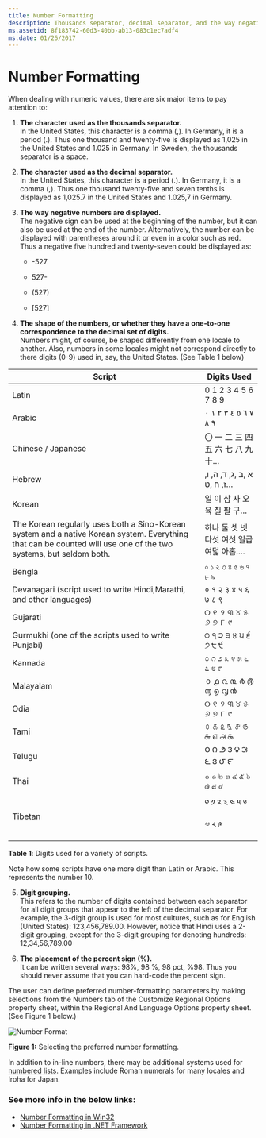 ```yaml
---
title: Number Formatting
description: Thousands separator, decimal separator, and the way negative numbers are displayed can vary in different countries/regions.
ms.assetid: 8f183742-60d3-40bb-ab13-083c1ec7adf4
ms.date: 01/26/2017
---
```

# Number Formatting

When dealing with numeric values, there are six major items to pay attention to:

1.  **The character used as the thousands separator.**  
    In the United States, this character is a comma (,). In Germany, it is a period (.). Thus one thousand and twenty-five is displayed as 1,025 in the United States and 1.025 in Germany. In Sweden, the thousands separator is a space.

2.  **The character used as the decimal separator.**  
    In the United States, this character is a period (.). In Germany, it is a comma (,). Thus one thousand twenty-five and seven tenths is displayed as 1,025.7 in the United States and 1.025,7 in Germany.

3.  **The way negative numbers are displayed.**  
    The negative sign can be used at the beginning of the number, but it can also be used at the end of the number. Alternatively, the number can be displayed with parentheses around it or even in a color such as red. Thus a negative five hundred and twenty-seven could be displayed as:  

    -   -527

    -   527-

    -   (527)

    -   [527]

4.  **The shape of the numbers, or whether they have a one-to-one correspondence to the decimal set of digits.**  
    Numbers might, of course, be shaped differently from one locale to another. Also, numbers in some locales might not correspond directly to there digits (0-9) used in, say, the United States. (See Table 1 below)

| **Script**                        | **Digits Used**                   |
|-----------------------------------|-----------------------------------|
| Latin                             | 0 1 2 3 4 5 6 7 8 9               |
| Arabic                            |<span lang="ar">٠‎ ١‎ ٢‎ ٣‎ ٤‎ ٥‎ ٦‎ ٧‎ ٨‎ ٩</span>|
| Chinese / Japanese                | <span lang="ja">〇 一 二 三 四 五 六 七 八 九 十…</span>|
| Hebrew                            |<span lang="he"> א ,ב ,ג, ד, ה, ו, ז, ח ,ט…</span>|
| Korean                            | <span lang="ko">일 이 삼 사 오 육 칠 팔 구…</span>|
| The Korean regularly uses both a Sino-Korean system and a native Korean system. Everything that can be counted will use one of the two systems, but seldom both. | <span lang="ko">하나 둘 셋 넷 다섯 여섯 일곱 여덟 아홉…</span>.|
| Bengla                            | <span lang="bn">০ ১ ২ ৩ ৪ ৫ ৬ ৭ ৮ ৯</span>|
| Devanagari (script used to write Hindi,Marathi, and other languages)| <span lang="hi">० १ २ ३ ४ ५ ६ ७ ८ ९</span>|
| Gujarati                          | <span lang="gu">୦ ୧ ୨ ୩ ୪ ୫ ୬ ୭ ୮ ୯</span>               |
| Gurmukhi (one of the scripts used to write Punjabi) | <span lang="pa">੦ ੧ ੨ ੩ ੪ ੫ ੬ ੭ ੮ ੯ </span>|
| Kannada                           |<span lang="kn">೦ ೧ ೨ ೩ ೪ ೫ ೬ ೭ ೮ ೯</span>|
| Malayalam                         | <span lang="ml">൦ ൧ ൨ ൩ ൪ ൫ ൬ ൭ ൮ ൯</span>|
| Odia                              | <span lang="or">୦ ୧ ୨ ୩ ୪ ୫ ୬ ୭ ୮ ୯</span>|
| Tami                              | <span lang="ta">௦ ௧ ௨ ௩ ௪ ௫ ௬ ௭ ௮ ௯</span>|
| Telugu                            | <span lang="te">౦ ౧ ౨ ౩ ౪ ౫ ౬ ౭ ౮ ౯</span>|
| Thai                              | <span lang="th">๐ ๑ ๒ ๓ ๔ ๕ ๖ ๗ ๘ ๙</span>|
| Tibetan                           | <span lang="bo">༠ ༡ ༢ ༣ ༤ ༥ ༦ ༧ ༨ ༩</span>|

**Table 1**: Digits used for a variety of scripts.

Note how some scripts have one more digit than Latin or Arabic. This represents the number 10.

5.  **Digit grouping.**  
    This refers to the number of digits contained between each separator for all digit groups that appear to the left of the decimal separator. For example, the 3-digit group is used for most cultures, such as for English (United States): 123,456,789.00. However, notice that Hindi uses a 2-digit grouping, except for the 3-digit grouping for denoting hundreds: 12,34,56,789.00

6.  **The placement of the percent sign (%).**  
    It can be written several ways: 98%, 98 %, 98 pct, %98. Thus you should never assume that you can hard-code the percent sign.

The user can define preferred number-formatting parameters by making selections from the Numbers tab of the Customize Regional Options property sheet, within the Regional And Language Options property sheet. (See Figure 1 below.)

![Number Format](https://docs.microsoft.com/globalization/locale/images/German_Numbers.jpg "Number Format") 

**Figure 1:** Selecting the preferred number formatting.

In addition to in-line numbers, there may be additional systems used for [numbered lists](https://support.office.com/article/Create-a-bulleted-or-numbered-list-9ff81241-58a8-4d88-8d8c-acab3006a23e). Examples include Roman numerals for many locales and Iroha for Japan.

### See more info in the below links:

 - [Number Formatting in Win32](number-formatting-in-win32.md)
 - [Number Formatting in .NET Framework](number-formatting-in-dotnet-framework.md)
